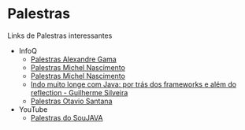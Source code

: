 # Palestras
Links de Palestras interessantes
- InfoQ
    - [Palestras Alexandre Gama](https://www.infoq.com/br/profile/Alexandre-Gama)
    - [Palestras Michel Nascimento](https://www.infoq.com/br/profile/Michael-Nascimento)
    - [Palestras Michel Nascimento](https://www.infoq.com/br/profile/Michael-Nascimento)
    - [Indo muito longe com Java: por trás dos frameworks e além do reflection - Guilherme Silveira](https://www.infoq.com/br/presentations/por-tras-dos-frameworks?utm_source=infoq&utm_campaign=user_page&utm_medium=link)
    - [Palestras Otavio Santana](https://www.infoq.com/br/profile/Otavio-Santana)
- YouTube
    - [Palestras do SouJAVA](https://www.youtube.com/channel/UCH0qj1HFZ9jy0w87YfMSA7w)


